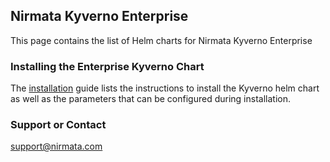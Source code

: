 ## Nirmata Kyverno Enterprise

This page contains the list of Helm charts for Nirmata Kyverno Enterprise

### Installing the Enterprise Kyverno Chart 
The [installation](https://github.com/nirmata/kyverno-charts/blob/main/charts/nirmata/README.md) guide lists the instructions to install the Kyverno helm chart as well as the parameters that can be configured during installation.


### Support or Contact

support@nirmata.com
